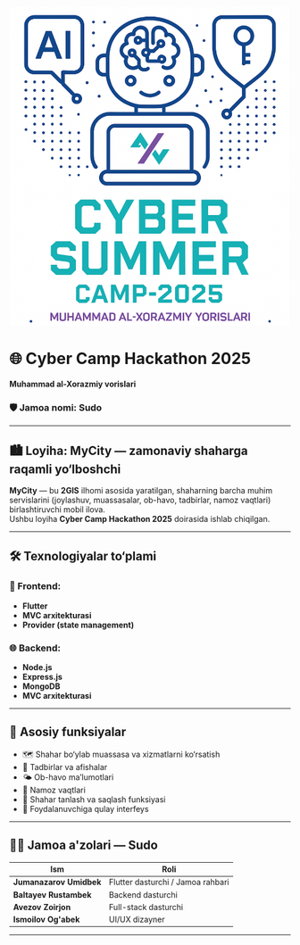 <p align="center">
  <img src="logo.png" alt="MyCity Banner" width="600"/>
</p>


# 🌐 Cyber Camp Hackathon 2025  
**Muhammad al-Xorazmiy vorislari**  
### 🛡️ Jamoa nomi: Sudo

---

## 🏙️ Loyiha: MyCity — zamonaviy shaharga raqamli yo‘lboshchi

**MyCity** — bu **2GIS** ilhomi asosida yaratilgan, shaharning barcha muhim servislarini (joylashuv, muassasalar, ob-havo, tadbirlar, namoz vaqtlari) birlashtiruvchi mobil ilova.  
Ushbu loyiha **Cyber Camp Hackathon 2025** doirasida ishlab chiqilgan.

---

## 🛠️ Texnologiyalar to‘plami

### 📱 Frontend:
- **Flutter**
- **MVC arxitekturasi**
- **Provider (state management)**

### 🌐 Backend:
- **Node.js**
- **Express.js**
- **MongoDB**
- **MVC arxitekturasi**

---

## 🔑 Asosiy funksiyalar

- 🗺️ Shahar bo‘ylab muassasa va xizmatlarni ko‘rsatish
- 📅 Tadbirlar va afishalar
- 🌤️ Ob-havo ma’lumotlari
- 🕌 Namoz vaqtlari
- 📍 Shahar tanlash va saqlash funksiyasi
- 🧭 Foydalanuvchiga qulay interfeys

---

## 👨‍💻 Jamoa a'zolari — **Sudo**

| Ism | Roli |
|-----|------|
| **Jumanazarov Umidbek** | Flutter dasturchi / Jamoa rahbari |
| **Baltayev Rustambek** | Backend dasturchi |
| **Avezov Zoirjon** | Full-stack dasturchi |
| **Ismoilov Og'abek** | UI/UX dizayner |

---
